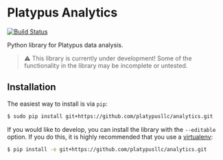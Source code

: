 # Platypus Analytics #

[![Build Status](https://travis-ci.org/platypusllc/analytics.svg)](https://travis-ci.org/platypusllc/analytics)

Python library for Platypus data analysis.

 >:warning: This library is currently under development!  Some of the functionality in the library may be incomplete or untested.

## Installation ##
The easiest way to install is via `pip`:
```bash
$ sudo pip install git+https://github.com/platypusllc/analytics.git
```

If you would like to develop, you can install the library with the `--editable` option.  If you do this, it is highly recommended that you use a [virtualenv][1]:
```bash
$ pip install -e git+https://github.com/platypusllc/analytics.git
```

[1]: http://docs.python-guide.org/en/latest/dev/virtualenvs/
